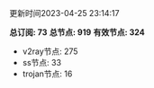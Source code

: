 更新时间2023-04-25 23:14:17

**总订阅: 73**
**总节点: 919**
**有效节点: 324**
- v2ray节点: 275
- ss节点: 33
- trojan节点: 16
